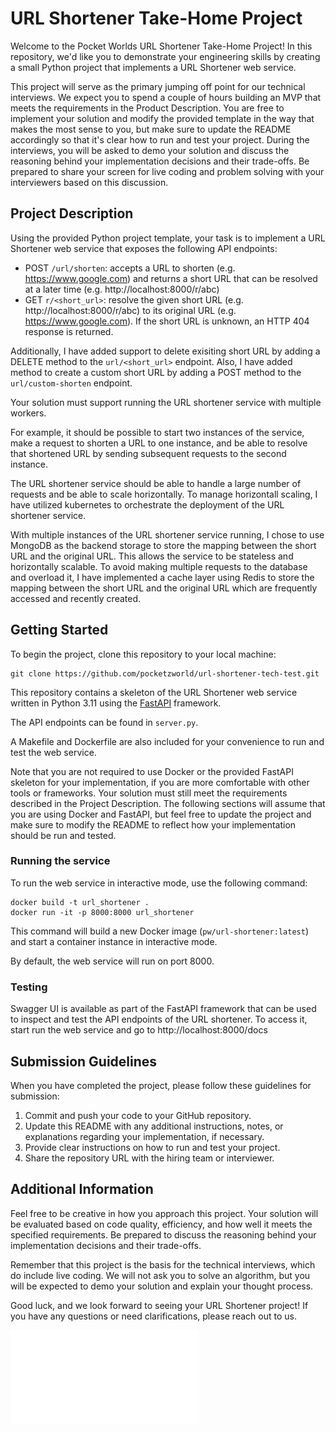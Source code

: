 # URL Shortener Take-Home Project
Welcome to the Pocket Worlds URL Shortener Take-Home Project! In this repository, we'd like you to demonstrate your
engineering skills by creating a small Python project that implements a URL Shortener web service.

This project will serve as the primary jumping off point for our technical interviews. We expect you to spend a 
couple of hours building an MVP that meets the requirements in the Product Description. You are free to implement 
your solution and modify the provided template in the way that makes the most sense to you, but make sure to 
update the README accordingly so that it's clear how to run and test your project. During the interviews, you will 
be asked to demo your solution and discuss the reasoning behind your implementation decisions and their trade-offs. 
Be prepared to share your screen for live coding and problem solving with your interviewers based on this discussion.

## Project Description
Using the provided Python project template, your task is to implement a URL Shortener web service that exposes
the following API endpoints:

* POST `/url/shorten`: accepts a URL to shorten (e.g. https://www.google.com) and returns a short URL that can be resolved at a later time (e.g. http://localhost:8000/r/abc)
* GET `r/<short_url>`: resolve the given short URL (e.g. http://localhost:8000/r/abc) to its original URL
  (e.g. https://www.google.com). If the short URL is unknown, an HTTP 404 response is returned.

Additionally, I have added support to delete exisiting short URL by adding a DELETE method to the `url/<short_url>` endpoint. Also, I have added method to create a custom short URL by adding a POST method to the `url/custom-shorten` endpoint.

Your solution must support running the URL shortener service with multiple workers.

For example, it should be possible to start two instances of the service, make a request to shorten a URL
to one instance, and be able to resolve that shortened URL by sending subsequent requests to the second instance. 

The URL shortener service should be able to handle a large number of requests and be able to scale horizontally. To manage horizontall scaling, I have utilized kubernetes to orchestrate the deployment of the URL shortener service.

With multiple instances of the URL shortener service running, I chose to use MongoDB as the backend storage to store the mapping between the short URL and the original URL. This allows the service to be stateless and horizontally scalable. To avoid making multiple requests to the database and overload it, I have implemented a cache layer using Redis to store the mapping between the short URL and the original URL which are frequently accessed and recently created.

## Getting Started

To begin the project, clone this repository to your local machine:

```commandline
git clone https://github.com/pocketzworld/url-shortener-tech-test.git
```

This repository contains a skeleton of the URL Shortener web service written in Python 3.11
using the [FastAPI](https://fastapi.tiangolo.com/) framework.

The API endpoints can be found in `server.py`.

A Makefile and Dockerfile are also included for your convenience to run and test the web service.

Note that you are not required to use Docker or the provided FastAPI skeleton for your implementation, if you are 
more comfortable with other tools or frameworks. Your solution must still meet the requirements described in the 
Project Description. The following sections will assume that you are using Docker and FastAPI, but feel free to 
update the project and make sure to modify the README to reflect how your implementation should be run and tested. 

### Running the service

To run the web service in interactive mode, use the following command:
```commandline
docker build -t url_shortener .
docker run -it -p 8000:8000 url_shortener
```

This command will build a new Docker image (`pw/url-shortener:latest`) and start a container
instance in interactive mode.

By default, the web service will run on port 8000.

### Testing

Swagger UI is available as part of the FastAPI framework that can be used to inspect and test
the API endpoints of the URL shortener. To access it, start run the web service and go to http://localhost:8000/docs

## Submission Guidelines
When you have completed the project, please follow these guidelines for submission:

1. Commit and push your code to your GitHub repository.
2. Update this README with any additional instructions, notes, or explanations regarding your implementation, if necessary.
3. Provide clear instructions on how to run and test your project.
4. Share the repository URL with the hiring team or interviewer.

## Additional Information
Feel free to be creative in how you approach this project. Your solution will be evaluated based on code quality,
efficiency, and how well it meets the specified requirements. Be prepared to discuss the reasoning behind your
implementation decisions and their trade-offs.

Remember that this project is the basis for the technical interviews, which do include live coding. We will not
ask you to solve an algorithm, but you will be expected to demo your solution and explain your thought process.

Good luck, and we look forward to seeing your URL Shortener project! If you have any questions or need
clarifications, please reach out to us.


![Description of Image](diagram.pdf)